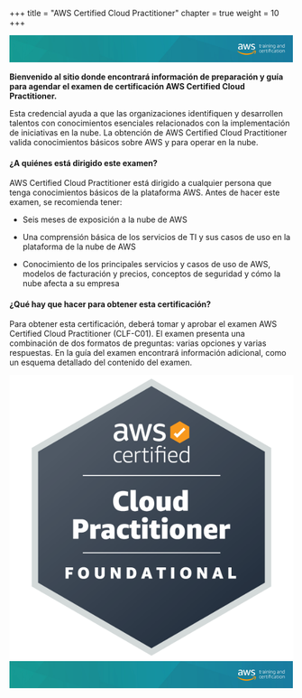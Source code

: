 +++ 
title = "AWS Certified Cloud Practitioner" 
chapter = true 
weight = 10
+++

<img src="images/logo-bar.png" alt="drawing"/>

**Bienvenido al sitio donde encontrará información de preparación y guía para agendar el examen de certificación AWS Certified Cloud Practitioner.**

Esta credencial ayuda a que las organizaciones identifiquen y desarrollen talentos con conocimientos esenciales relacionados con la implementación de iniciativas en la nube. La obtención de AWS Certified Cloud Practitioner valida conocimientos básicos sobre AWS y para operar en la nube.

#### ¿A quiénes está dirigido este examen?

AWS Certified Cloud Practitioner está dirigido a cualquier persona que tenga conocimientos básicos de la plataforma AWS. Antes de hacer este examen, se recomienda tener:

- Seis meses de exposición a la nube de AWS

- Una comprensión básica de los servicios de TI y sus casos de uso en la plataforma de la nube de AWS

- Conocimiento de los principales servicios y casos de uso de AWS, modelos de facturación y precios, conceptos de seguridad y cómo la nube afecta a su empresa

#### ¿Qué hay que hacer para obtener esta certificación?

Para obtener esta certificación, deberá tomar y aprobar el examen AWS Certified Cloud Practitioner (CLF-C01). El examen presenta una combinación de dos formatos de preguntas: varias opciones y varias respuestas. En la guía del examen encontrará información adicional, como un esquema detallado del contenido del examen.

<img src="images/ccp-logo.png" alt="drawing"/>

<img src="images/logo-bar.png" alt="drawing"/>